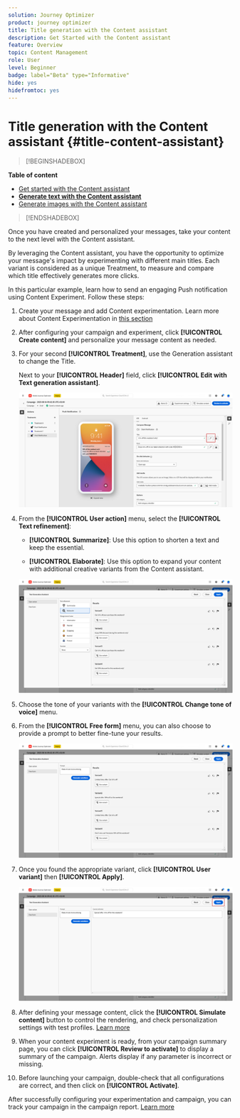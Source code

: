 ```yaml
---
solution: Journey Optimizer
product: journey optimizer
title: Title generation with the Content assistant
description: Get Started with the Content assistant
feature: Overview
topic: Content Management
role: User
level: Beginner
badge: label="Beta" type="Informative"
hide: yes
hidefromtoc: yes
---
```

# Title generation with the Content assistant {#title-content-assistant}

>[!BEGINSHADEBOX]

**Table of content**

* [Get started with the Content assistant](gs-generative.md)
* **[Generate text with the Content assistant](generative-title.md)**
* [Generate images with the Content assistant](generative-image.md)

>[!ENDSHADEBOX]


Once you have created and personalized your messages, take your content to the next level with the Content assistant. 

By leveraging the Content assistant, you have the opportunity to optimize your message's impact by experimenting with different main titles. Each variant is considered as a unique Treatment, to measure and compare which title effectively generates more clicks.

In this particular example, learn how to send an engaging Push notification using Content Experiment. Follow these steps:

1. Create your message and add Content experimentation. Learn more about Content Experimentation in [this section](../campaigns/content-experiment.md)

1. After configuring your campaign and experiment, click **[!UICONTROL Create content]** and personalize your message content as needed.

1. For your second **[!UICONTROL Treatment]**, use the Generation assistant to change the Title.

    Next to your **[!UICONTROL Header]** field, click **[!UICONTROL Edit with Text generation assistant]**.

    ![](assets/gen-ai-title-1.png)

1. From the **[!UICONTROL User action]** menu, select the **[!UICONTROL Text refinement]**:

    * **[!UICONTROL Summarize]**: Use this option to shorten a text and keep the essential.
    
    * **[!UICONTROL Elaborate]**: Use this option to expand your content with additional creative variants from the Content assistant.

    ![](assets/gen-ai-title-2.png)

1. Choose the tone of your variants with the **[!UICONTROL Change tone of voice]** menu. 

1. From the **[!UICONTROL Free form]** menu, you can also choose to provide a prompt to better fine-tune your results.

    ![](assets/gen-ai-title-3.png)

1. Once you found the appropriate variant, click **[!UICONTROL User variant]** then **[!UICONTROL Apply]**.

    ![](assets/gen-ai-title-4.png)

1. After defining your message content, click the **[!UICONTROL Simulate content]** button to control the rendering, and check personalization settings with test profiles. [Learn more](../email/preview.md)

1. When your content experiment is ready, from your campaign summary page, you can click **[!UICONTROL Review to activate]** to display a summary of the campaign. Alerts display if any parameter is incorrect or missing.

1. Before launching your campaign, double-check that all configurations are correct, and then click on **[!UICONTROL Activate]**.

After successfully configuring your experimentation and campaign, you can track your campaign in the campaign report. [Learn more](../reports/campaign-global-report.md#experimentation-report)
